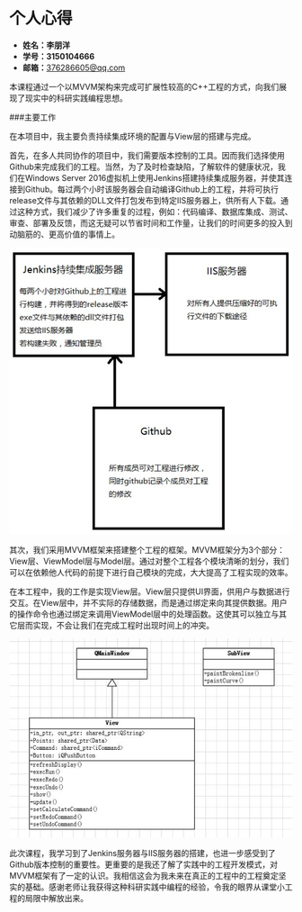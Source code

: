 # 个人心得

- **姓名：李朋洋**
- **学号：3150104666**
- **邮箱：**[376286605@qq.com](mailto:376286605@qq.com)

本课程通过一个以MVVM架构来完成可扩展性较高的C++工程的方式，向我们展现了现实中的科研实践编程思想。

###主要工作

在本项目中，我主要负责持续集成环境的配置与View层的搭建与完成。

 首先，在多人共同协作的项目中，我们需要版本控制的工具。因而我们选择使用Github来完成我们的工程。当然，为了及时检查缺陷，了解软件的健康状况，我们在Windows Server 2016虚拟机上使用Jenkins搭建持续集成服务器，并使其连接到Github。每过两个小时该服务器会自动编译Github上的工程，并将可执行release文件与其依赖的DLL文件打包发布到特定IIS服务器上，供所有人下载。通过这种方式，我们减少了许多重复的过程，例如：代码编译、数据库集成、测试、审查、部署及反馈，而这无疑可以节省时间和工作量，让我们的时间更多的投入到动脑筋的、更高价值的事情上。

 ![服务器设计](https://github.com/Lppy/Calculation/blob/master/doc/设计图/服务器设计.jpg)

其次，我们采用MVVM框架来搭建整个工程的框架。MVVM框架分为3个部分：View层、ViewModel层与Model层。通过对整个工程各个模块清晰的划分，我们可以在依赖他人代码的前提下进行自己模块的完成，大大提高了工程实现的效率。

 在本工程中，我的工作是实现View层。View层只提供UI界面，供用户与数据进行交互。在View层中，并不实际的存储数据，而是通过绑定来向其提供数据。用户的操作命令也通过绑定来调用ViewModel层中的处理函数。这使其可以独立与其它层而实现，不会让我们在完成工程时出现时间上的冲突。

 ![View设计](https://github.com/Lppy/Calculation/blob/master/doc/设计图/view设计.jpg)

此次课程，我学习到了Jenkins服务器与IIS服务器的搭建，也进一步感受到了Github版本控制的重要性。更重要的是我还了解了实践中的工程开发模式，对MVVM框架有了一定的认识。我相信这会为我未来在真正的工程中的工程奠定坚实的基础。感谢老师让我获得这种科研实践中编程的经验，令我的眼界从课堂小工程的局限中解放出来。